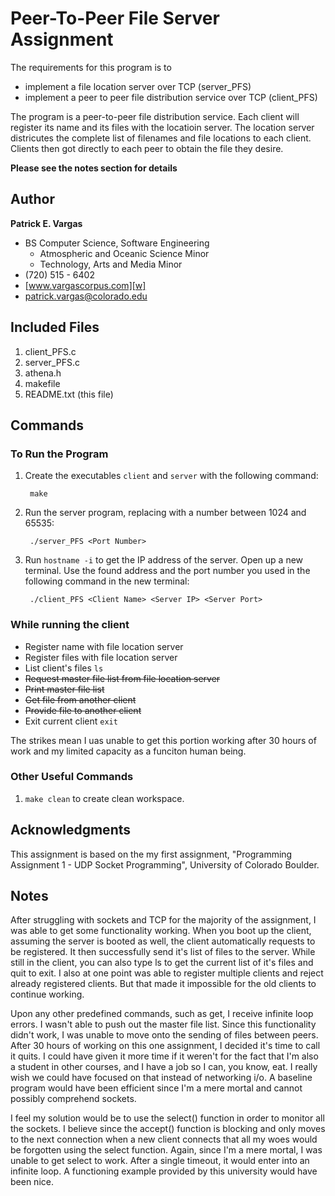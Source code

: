 Peer-To-Peer File Server Assignment
===================================

The requirements for this program is to

* implement a file location server over TCP (server_PFS)
* implement a peer to peer file distribution service over TCP (client_PFS)

The program is a peer-to-peer file distribution service. Each client will register its name and its files with the locatioin server. The location server districutes the complete list of filenames and file locations to each client. Clients then got directly to each peer to obtain the file they desire.

**Please see the notes section for details**

Author
------
**Patrick E. Vargas**

*  BS Computer Science, Software Engineering  
   *  Atmospheric and Oceanic Science Minor  
   *  Technology, Arts and Media Minor  
*  (720) 515 - 6402  
*  [www.vargascorpus.com][w]  
*  [patrick.vargas@colorado.edu][e]  

Included Files
--------------

1. client_PFS.c
2. server_PFS.c
3. athena.h
4. makefile
5. README.txt (this file)

Commands
--------
### To Run the Program ###

1. Create the executables `client` and `server` with the following command:  

	  	make

2. Run the server program, replacing <port> with a number between 1024 and 65535:

	 	./server_PFS <Port Number>

3. Run `hostname -i` to get the IP address of the server. Open up a new terminal. Use the found address and the port number you used in the following command in the new terminal:

	 	./client_PFS <Client Name> <Server IP> <Server Port>

### While running the client ####

* Register name with file location server
* Register files with file location server
* List client's files `ls`
* <del>Request master file list from file location server</del>
* <del>Print master file list</del>
* <del>Get file from another client</del>
* <del>Provide file to another client</del>
* Exit current client `exit`

The strikes mean I uas unable to get this portion working after 30 hours of work and my limited capacity as a funciton human being.

### Other Useful Commands ###

1. `make clean` to create clean workspace.

Acknowledgments
---------------

This assignment is based on the my first assignment, "Programming Assignment 1 - UDP Socket Programming", University of Colorado Boulder.

Notes 
-----

After struggling with sockets and TCP for the majority of the assignment, I was able to get some functionality working. When you boot up the client, assuming the server is booted as well, the client automatically requests to be registered. It then successfully send it's list of files to the server. While still in the client, you can also type ls to get the current list of it's files and quit to exit. I also at one point was able to register multiple clients and reject already registered clients. But that made it impossible for the old clients to continue working.

Upon any other predefined commands, such as get, I receive infinite loop errors. I wasn't able to push out the master file list. Since this functionality didn't work, I was unable to move onto the sending of files between peers. After 30 hours of working on this one assignment, I decided it's time to call it quits. I could have given it more time if it weren't for the fact that I'm also a student in other courses, and I have a job so I can, you know, eat. I really wish we could have focused on that instead of networking i/o. A baseline program would have been efficient since I'm a mere mortal and cannot possibly comprehend sockets.

I feel my solution would be to use the select() function in order to monitor all the sockets. I believe since the accept() function is blocking and only moves to the next connection when a new client connects that all my woes would be forgotten using the select function. Again, since I'm a mere mortal, I was unable to get select to work. After a single timeout, it would enter into an infinite loop. A functioning example provided by this university would have been nice. 

  [w]: http://www.vargascorpus.com/
  [e]: mailto:patrick.vargas@colorado.edu
